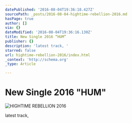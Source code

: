 ```yaml
---
datePublished: '2016-08-04T19:36:18.427Z'
sourcePath: _posts/2016-08-04-hightime-rebellion-2016.md
hasPage: true
author: []
via: {}
dateModified: '2016-08-04T19:36:16.130Z'
title: New Single 2016 “HUM”
publisher: {}
description: 'latest track, '
starred: false
url: hightime-rebellion-2016/index.html
_context: 'http://schema.org'
_type: Article

---
```

# New Single 2016 "HUM"
![HIGHTIME REBELLION 2016](https://the-grid-user-content.s3-us-west-2.amazonaws.com/b1efc764-d411-48a3-bf15-00cf1ffab06e.jpg)

latest track,